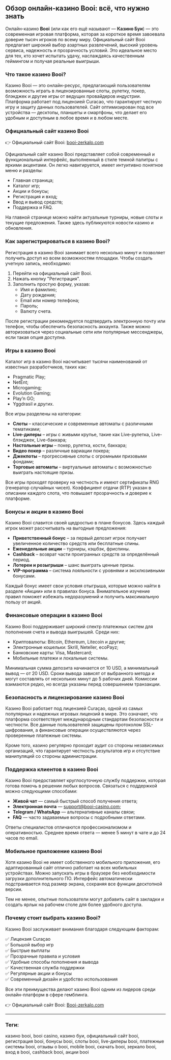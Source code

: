 ## Обзор онлайн-казино Booi: всё, что нужно знать

Онлайн-казино **Booi** (или как его ещё называют — **Казино Буи**) — это современная игровая платформа, которая за короткое время завоевала доверие тысяч игроков по всему миру. Официальный сайт Booi предлагает широкий выбор азартных развлечений, высокий уровень сервиса, надежность и прозрачность условий. Это идеальное место для тех, кто хочет испытать удачу, наслаждаясь качественным геймингом и получая реальные выигрыши.

### Что такое казино Booi?

Казино Booi — это онлайн-ресурс, предлагающий пользователям возможность играть в лицензированные слоты, рулетку, покер, блэкджек и другие игры от ведущих провайдеров индустрии. Платформа работает под лицензией Curacao, что гарантирует честную игру и защиту данных пользователей. Сайт оптимизирован под все устройства — десктопы, планшеты и смартфоны, что делает его удобным и доступным в любое время и в любом месте.

### Официальный сайт казино Booi

👉 Официальный сайт Booi: [booi-zerkalo.com](https://bit.ly/43yNBbY) 

Официальный сайт казино Booi представляет собой современный и функциональный интерфейс, выполненный в стиле темной палитры с яркими акцентами. Он легко навигируется, имеет интуитивно понятное меню и разделы:

- Главная страница;
- Каталог игр;
- Акции и бонусы;
- Регистрация и вход;
- Ввод и вывод средств;
- Поддержка и FAQ.

На главной странице можно найти актуальные турниры, новые слоты и текущие предложения. Также здесь публикуются новости казино и обновления.

### Как зарегистрироваться в казино Booi?

Регистрация в казино Booi занимает всего несколько минут и позволяет получить доступ ко всем возможностям площадки. Чтобы создать учетную запись, необходимо:

1. Перейти на официальный сайт Booi.
2. Нажать кнопку "Регистрация".
3. Заполнить простую форму, указав:
   - Имя и фамилию;
   - Дату рождения;
   - Email или номер телефона;
   - Пароль;
   - Валюту счета.

После регистрации рекомендуется подтвердить электронную почту или телефон, чтобы обеспечить безопасность аккаунта. Также можно авторизоваться через социальные сети или популярные мессенджеры, если такая опция доступна.

### Игры в казино Booi

Каталог игр в казино Booi насчитывает тысячи наименований от известных разработчиков, таких как:

- Pragmatic Play;
- NetEnt;
- Microgaming;
- Evolution Gaming;
- Play’n GO;
- Yggdrasil и других.

Все игры разделены на категории:

- **Слоты** – классические и современные автоматы с различными тематиками;
- **Live-дилеры** – игры с живыми крупье, такие как Live-рулетка, Live-блэкджек, Live-баккара;
- **Настольные игры** – покер, рулетка, кости, баккара;
- **Видео покер** – различные вариации покера;
- **Джекпоты** – прогрессивные слоты с огромными призовыми фондами;
- **Торговые автоматы** – виртуальные автоматы с возможностью выиграть настоящие призы.

Все игры проходят проверку на честность и имеют сертификаты RNG (генератор случайных чисел). Коэффициент отдачи (RTP) указан в описании каждого слота, что повышает прозрачность и доверие к платформе.

### Бонусы и акции в казино Booi

Казино Booi славится своей щедростью в плане бонусов. Здесь каждый игрок может рассчитывать на выгодные предложения:

- **Приветственный бонус** – за первый депозит игрок получает увеличенное количество средств или бесплатные спины.
- **Еженедельные акции** – турниры, кэшбэк, фриспины.
- **Cashback** – возврат части проигранных средств за определённый период.
- **Лотереи и розыгрыши** – шанс выиграть ценные призы.
- **VIP-программа** – система лояльности с уровнями и эксклюзивными бонусами.

Каждый бонус имеет свои условия отыгрыша, которые можно найти в разделе «Акции» или в правилах бонуса. Внимательное изучение правил поможет избежать недоразумений и получить максимальную пользу от акций.

### Финансовые операции в казино Booi

Казино Booi поддерживает широкий спектр платежных систем для пополнения счета и вывода выигрышей. Среди них:

- Криптовалюты: Bitcoin, Ethereum, Litecoin и другие;
- Электронные кошельки: Skrill, Neteller, ecoPayz;
- Банковские карты: Visa, Mastercard;
- Мобильные платежи и локальные системы.

Минимальная сумма депозита начинается от 10 USD, а минимальный вывод — от 20 USD. Сроки вывода зависят от выбранного метода и могут составлять от нескольких минут до 5 рабочих дней. Комиссии взимаются редко, но всегда указаны перед совершением транзакции.

### Безопасность и лицензирование казино Booi

Казино Booi работает под лицензией Curaçao, одной из самых популярных и надежных игровых лицензий в мире. Это означает, что платформа соответствует международным стандартам безопасности и честности. Все данные пользователей защищены протоколом SSL-шифрования, а финансовые операции осуществляются через проверенные платежные системы.

Кроме того, казино регулярно проходит аудит со стороны независимых организаций, что гарантирует честность результатов игр и отсутствие манипуляций со стороны администрации.

### Поддержка клиентов в казино Booi

Казино Booi предоставляет круглосуточную службу поддержки, которая готова помочь в решении любых вопросов. Связаться с поддержкой можно следующими способами:

- **Живой чат** — самый быстрый способ получения ответа;
- **Электронная почта** — support@booi-casino.com;
- **Telegram / WhatsApp** — альтернативные каналы связи;
- **FAQ** — часто задаваемые вопросы с подробными ответами.

Ответы специалистов отличаются профессионализмом и оперативностью. Среднее время ответа — менее 5 минут в чате и до 24 часов по email.

### Мобильное приложение казино Booi

Хотя казино Booi не имеет собственного мобильного приложения, его адаптированный сайт отлично работает на всех мобильных устройствах. Можно запускать игры в браузере без необходимости загрузки дополнительного ПО. Интерфейс автоматически подстраивается под размер экрана, сохраняя все функции десктопной версии.

Тем не менее, опытные пользователи могут добавить сайт в закладки и создать ярлык на рабочем столе для более удобного доступа.

### Почему стоит выбрать казино Booi?

Казино Booi заслуживает внимания благодаря следующим факторам:

✅ Лицензия Curaçao  
✅ Большой выбор игр  
✅ Быстрые выплаты  
✅ Прозрачные правила и условия  
✅ Удобные способы пополнения и вывода  
✅ Качественная служба поддержки  
✅ Регулярные акции и бонусы  
✅ Современный дизайн и удобство использования  

Все эти преимущества делают казино Booi одним из лидеров среди онлайн-платформ в сфере гемблинга.

👉 Официальный сайт Booi: [Booi-zerkalo.com](https://bit.ly/43yNBbY) 

---


### Теги:
казино booi, booi casino, казино буи, официальный сайт booi, регистрация booi, бонусы booi, слоты booi, live-дилеры booi, платежные системы booi, отзывы о booi, mobile booi, скачать booi, зеркало booi, вход в booi, cashback booi, акции booi
